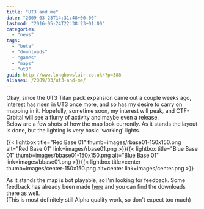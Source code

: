 ```yaml
---
title: "UT3 and me"
date: "2009-03-23T14:31:48+00:00"
lastmod: "2016-05-24T22:38:23+01:00"
categories: 
  - "news"
tags: 
  - "beta"
  - "downloads"
  - "games"
  - "maps"
  - "ut3"
guid: http://www.longbowslair.co.uk/?p=388
aliases: /2009/03/ut3-and-me/
---
```


Okay, since the UT3 Titan pack expansion came out a couple weeks ago, interest has risen in UT3 once more, and so has my desire to carry on mapping in it. Hopefully, sometime soon, my interest will peak, and CTF-Orbital will see a flurry of activity and maybe even a release.  
Below are a few shots of how the map look currently. As it stands the layout is done, but the lighting is very basic 'working' lights.

{{< lightbox title="Red Base 01" thumb=images/rbase01-150x150.png alt="Red Base 01" link=images/rbase01.png >}}{{< lightbox title="Blue Base 01" thumb=images/bbase01-150x150.png alt="Blue Base 01" link=images/bbase01.png >}}{{< lightbox title=center thumb=images/center-150x150.png alt=center link=images/center.png >}}

As it stands the map is bot playable, so I'm looking for feedback. Some feedback has already been made [here](http://forums.beyondunreal.com/showthread.php?t=182976) and you can find the downloads there as well.  
(This is most definitely still Alpha quality work, so don't expect too much)
